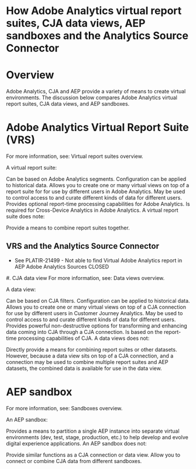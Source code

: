 # How Adobe Analytics virtual report suites, CJA data views, AEP sandboxes and the Analytics Source Connector

# Overview
Adobe Analytics, CJA and AEP provide a variety of means to create virtual environments. The discussion below compares Adobe Analytics virtual report suites, CJA data views, and AEP sandboxes.

# Adobe Analytics Virtual Report Suite (VRS)
For more information, see: Virtual report suites overview.

A virtual report suite:

Can be based on Adobe Analytics segments.
Configuration can be applied to historical data.
Allows you to create one or many virtual views on top of a report suite for for use by different users in Adobe Analytics.
May be used to control access to and curate different kinds of data for different users.
Provides optional report-time processing capabilities for Adobe Analytics.
Is required for Cross-Device Analytics in Adobe Analytics.
A virtual report suite does note:

Provide a means to combine report suites together.

## VRS and the Analytics Source Connector

* See PLATIR-21499 - Not able to find Virtual Adobe Analytics report in AEP Adobe Analytics Sources CLOSED

#. CJA data view
For more information, see: Data views overview.

A data view:

Can be based on CJA filters.
Configuration can be applied to historical data.
Allows you to create one or many virtual views on top of a CJA connection for use by different users in Customer Journey Analytics.
May be used to control access to and curate different kinds of data for different users.
Provides powerful non-destructive options for transforming and enhancing data coming into CJA through a CJA connection.
Is based on the report-time processing capabilities of CJA.
A data views does not:

Directly provide a means for combining report suites or other datasets. However, because a data view sits on top of a CJA connection, and a connection may be used to combine multiple report suites and AEP datasets, the combined data is available for use in the data view.

# AEP sandbox
For more information, see: Sandboxes overview.

An AEP sandbox:

Provides a means to partition a single AEP instance into separate virtual environments (dev, test, stage, production, etc.) to help develop and evolve digital experience applications.
An AEP sandbox does not:

Provide similar functions as a CJA connection or data view.
Allow you to connect or combine CJA data from different sandboxes.

